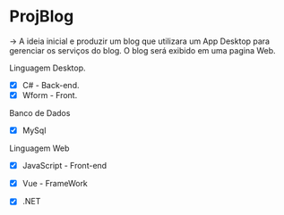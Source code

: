 # ProjBlog

→ A ideia inicial e produzir um blog que utilizara um App Desktop para gerenciar os serviços do blog. O blog será exibido em uma pagina Web.

Linguagem Desktop.

- [X]  C# - Back-end.
- [X]  Wform - Front.

Banco de Dados

- [X]  MySql

Linguagem Web

- [X]  JavaScript - Front-end
- [X]  Vue - FrameWork
- [X] .NET

